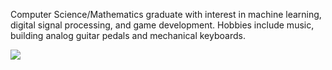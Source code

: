 Computer Science/Mathematics graduate with interest in machine learning, digital signal processing, and game development. Hobbies include music, building analog guitar pedals and mechanical keyboards.

<img align = "middle" src="https://api.githubtrends.io/user/svg/bsumser/langs?time_range=one_year&use_percent=True&theme=classic">
<!--https://www.githubtrends.io/user
